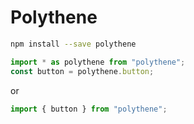 # Polythene

```bash
npm install --save polythene
```

```javascript
import * as polythene from "polythene";
const button = polythene.button;
```

or

```javascript
import { button } from "polythene";
```